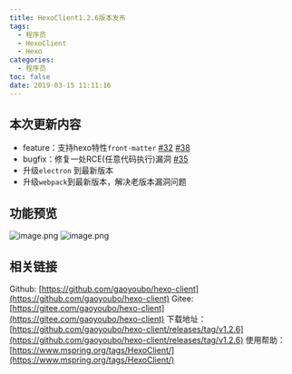 ```yaml
---
title: HexoClient1.2.6版本发布
tags:
  - 程序员
  - HexoClient
  - Hexo
categories:
  - 程序员
toc: false
date: 2019-03-15 11:11:16
---
```


## 本次更新内容
- feature：支持hexo特性`front-matter` [#32](https://github.com/gaoyoubo/hexo-client/issues/32) [#38](https://github.com/gaoyoubo/hexo-client/issues/38)
- bugfix：修复一处RCE(任意代码执行)漏洞 [#35](https://github.com/gaoyoubo/hexo-client/issues/35)
- 升级`electron` 到最新版本
- 升级`webpack`到最新版本，解决老版本漏洞问题

## 功能预览
![image.png](/images/2019/03/15/11117750-46d0-11e9-8878-0bcbaac2a347.png)
![image.png](/images/2019/03/15/5fde8030-46d0-11e9-8878-0bcbaac2a347.png)

## 相关链接
Github: [https://github.com/gaoyoubo/hexo-client](https://github.com/gaoyoubo/hexo-client)
Gitee: [https://gitee.com/gaoyoubo/hexo-client](https://gitee.com/gaoyoubo/hexo-client)
下载地址：[https://github.com/gaoyoubo/hexo-client/releases/tag/v1.2.6](https://github.com/gaoyoubo/hexo-client/releases/tag/v1.2.6)
使用帮助：[https://www.mspring.org/tags/HexoClient/](https://www.mspring.org/tags/HexoClient/)